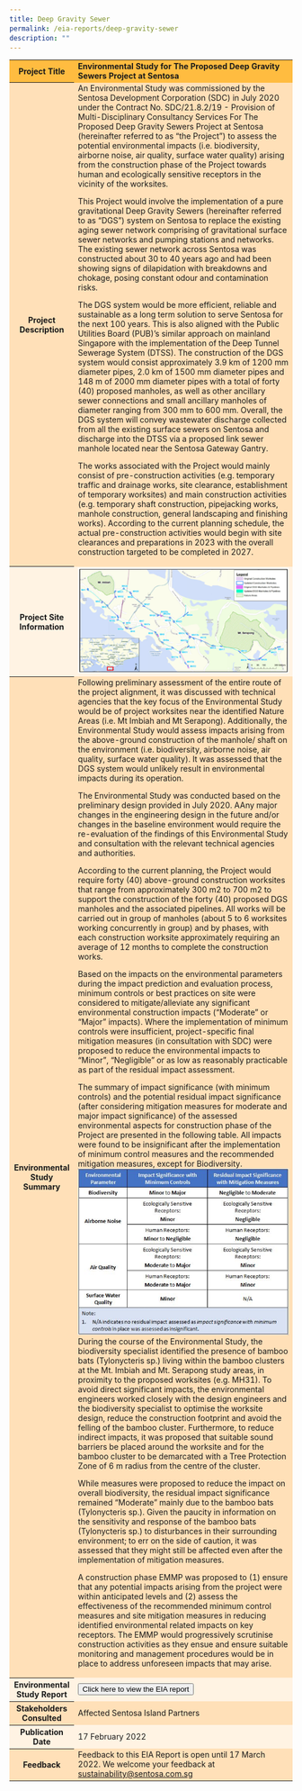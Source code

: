 ```yaml
---
title: Deep Gravity Sewer
permalink: /eia-reports/deep-gravity-sewer
description: ""
---
```

<table id="eia_reportTable">
  <tr style="background-color: #ffbc40; font-weight: bold;">
    <th>Project Title</th>
    <td>Environmental Study for The Proposed Deep Gravity Sewers Project at Sentosa</td>
  </tr>
  <tr style="background-color: #ffe0b8;">
    <th>Project Description</th>
    <td>An Environmental Study was commissioned by the Sentosa Development Corporation (SDC) in July 2020 under the Contract No. SDC/21.8.2/19 - Provision of Multi-Disciplinary Consultancy Services For The Proposed Deep Gravity Sewers Project at Sentosa (hereinafter referred to as “the Project”) to assess the potential environmental impacts (i.e. biodiversity, airborne noise, air quality, surface water quality) arising from the construction phase of the Project towards human and ecologically sensitive receptors in the vicinity of the worksites.

This Project would involve the implementation of a pure gravitational Deep Gravity Sewers (hereinafter referred to as “DGS”) system on Sentosa to replace the existing aging sewer network comprising of gravitational surface sewer networks and pumping stations and networks. The existing sewer network across Sentosa was constructed about 30 to 40 years ago and had been showing signs of dilapidation with breakdowns and chokage, posing constant odour and contamination risks.

The DGS system would be more efficient, reliable and sustainable as a long term solution to serve Sentosa for the next 100 years. This is also aligned with the Public Utilities Board (PUB)’s similar approach on mainland Singapore with the implementation of the Deep Tunnel Sewerage System (DTSS).
The construction of the DGS system would consist approximately 3.9 km of 1200 mm diameter pipes, 2.0 km of 1500 mm diameter pipes and 148 m of 2000 mm diameter pipes with a total of forty (40) proposed manholes, as well as other ancillary sewer connections and small ancillary manholes of diameter ranging from 300 mm to 600 mm. Overall, the DGS system will convey wastewater discharge collected from all the existing surface sewers on Sentosa and discharge into the DTSS via a proposed link sewer manhole located near the Sentosa Gateway Gantry.

The works associated with the Project would mainly consist of pre-construction activities (e.g. temporary traffic and drainage works, site clearance, establishment of temporary worksites) and main construction activities (e.g. temporary shaft construction, pipejacking works, manhole construction, general landscaping and finishing works). According to the current planning schedule, the actual pre-construction activities would begin with site clearances and preparations in 2023 with the overall construction targeted to be completed in 2027.
</td>
  </tr>  
  <tr style="background-color: #fff3e3;">
    <th>Project Site Information</th>
    <td><img src="/images/eia/Untitled.png"/></td>
  </tr>
  <tr style="background-color: #ffe0b8;">
    <th>Environmental Study Summary</th>
    <td>Following preliminary assessment of the entire route of the project alignment, it was discussed with technical agencies that the key focus of the Environmental Study would be of project worksites near the identified Nature Areas (i.e. Mt Imbiah and Mt Serapong). Additionally, the Environmental Study would assess impacts arising from the above-ground construction of the manhole/ shaft on the environment (i.e. biodiversity, airborne noise, air quality, surface water quality). It was assessed that the DGS system would unlikely result in environmental impacts during its operation.

The Environmental Study was conducted based on the preliminary design provided in July 2020. AAny major changes in the engineering design in the future and/or changes in the baseline environment would require the re-evaluation of the findings of this Environmental Study and consultation with the relevant technical agencies and authorities.

According to the current planning, the Project would require forty (40) above-ground construction worksites that range from approximately 300 m2 to 700 m2 to support the construction of the forty (40) proposed DGS manholes and the associated pipelines. All works will be carried out in group of manholes (about 5 to 6 worksites working concurrently in group) and by phases, with each construction worksite approximately requiring an average of 12 months to complete the construction works.

Based on the impacts on the environmental parameters during the impact prediction and evaluation process, minimum controls or best practices on site were considered to mitigate/alleviate any significant environmental construction impacts (“Moderate” or “Major” impacts). Where the implementation of minimum controls were insufficient, project-specific final mitigation measures (in consultation with SDC) were proposed to reduce the environmental impacts to “Minor”, “Negligible” or as low as reasonably practicable as part of the residual impact assessment. 

The summary of impact significance (with minimum controls) and the potential residual impact significance (after considering mitigation measures for moderate and major impact significance) of the assessed environmental aspects for construction phase of the Project are presented in the following table. All impacts were found to be insignificant after the implementation of minimum control measures and the recommended mitigation measures, except for Biodiversity. <img src="/images/eia/Capture.jpg"/> During the course of the Environmental Study, the biodiversity specialist identified the presence of bamboo bats (Tylonycteris sp.) living within the bamboo clusters at the Mt. Imbiah and Mt. Serapong study areas, in proximity to the proposed worksites (e.g. MH31). To avoid direct significant impacts, the environmental engineers worked closely with the design engineers and the biodiversity specialist to optimise the worksite design, reduce the construction footprint and avoid the felling of the bamboo cluster. Furthermore, to reduce indirect impacts, it was proposed that suitable sound barriers be placed around the worksite and for the bamboo cluster to be demarcated with a Tree Protection Zone of 6 m radius from the centre of the cluster.

While measures were proposed to reduce the impact on overall biodiversity, the residual impact significance remained “Moderate” mainly due to the bamboo bats (Tylonycteris sp.). Given the paucity in information on the sensitivity and response of the bamboo bats (Tylonycteris sp.) to disturbances in their surrounding environment; to err on the side of caution, it was assessed that they might still be affected even after the implementation of mitigation measures.

A construction phase EMMP was proposed to (1) ensure that any potential impacts arising from the project were within anticipated levels and (2) assess the effectiveness of the recommended minimum control measures and site mitigation measures in reducing identified environmental related impacts on key receptors. The EMMP would progressively scrutinise construction activities as they ensue and ensure suitable monitoring and management procedures would be in place to address unforeseen impacts that may arise.</td>
  </tr>
  <tr style="background-color: #fff3e3;">
    <th>Environmental Study Report</th>
    <td>
        <form method="get" action="https://isomer-sentosa-staging.netlify.app/files/resources/news/20200311_Media_Release_IA_Waiver_Business_Support.pdf">
          <button id="eia_getReport" type="submit">Click here to view the EIA report</button>
        </form>
    </td>
  </tr>
  <tr style="background-color: #ffe0b8;">
    <th>Stakeholders Consulted</th>
    <td>Affected Sentosa Island Partners</td>
  </tr>
  <tr style="background-color: #fff3e3;">
    <th>Publication Date</th>
    <td>17 February 2022 </td>
  </tr>
  <tr style="background-color: #ffe0b8;">
    <th>Feedback</th>
    <td>
       Feedback to this EIA Report is open until 17 March 2022. We welcome your feedback at <a href="mailto:sustainability@sentosa.com.sg">sustainability@sentosa.com.sg</a>
    </td>
  </tr>
</table>